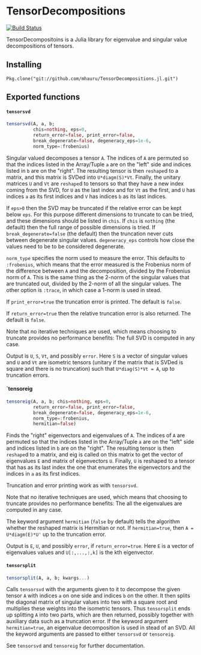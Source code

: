 # TensorDecompositions

[![Build Status](https://travis-ci.org/mhauru/TensorDecompositions.jl.svg?branch=master)](https://travis-ci.org/mhauru/TensorDecompositions.jl)

TensorDecompositoins is a Julia library for eigenvalue and singular value
decompositions of tensors.

## Installing
`Pkg.clone("git://github.com/mhauru/TensorDecompositions.jl.git")`

## Exported functions

#### `tensorsvd`

```julia
tensorsvd(A, a, b;
          chis=nothing, eps=0,
          return_error=false, print_error=false,
          break_degenerate=false, degeneracy_eps=1e-6,
          norm_type=:frobenius)
```
Singular valued decomposes a tensor `A`. The indices of `A` are
permuted so that the indices listed in the Array/Tuple `a` are on the "left"
side and indices listed in `b` are on the "right".  The resulting tensor is
then `reshape`d to a matrix, and this matrix is SVDed into `U*diagm(S)*Vt`.
Finally, the unitary matrices `U` and `Vt` are `reshape`d to tensors so that
they have a new index coming from the SVD, for `U` as the last index and for
`Vt` as the first, and `U` has indices `a` as its first indices and `V` has
indices `b` as its last indices.

If `eps>0` then the SVD may be truncated if the relative error can be kept
below `eps`. For this purpose different dimensions to truncate to can be tried,
and these dimensions should be listed in `chis`. If `chis` is `nothing` (the
default) then the full range of possible dimensions is tried. If
`break_degenerate=false` (the default) then the truncation never cuts between
degenerate singular values. `degeneracy_eps` controls how close the values need
to be to be considered degenerate.

`norm_type` specifies the norm used to measure the error. This defaults to
`:frobenius`, which means that the error measured is the Frobenius norm of the
difference between `A` and the decomposition, divided by the Frobenius norm of
`A`.  This is the same thing as the 2-norm of the singular values that are
truncated out, divided by the 2-norm of all the singular values. The other
option is `:trace`, in which case a 1-norm is used in stead.

If `print_error=true` the truncation error is printed. The default is `false`.

If `return_error=true` then the relative truncation error is also returned.
The default is `false`.

Note that no iterative techniques are used, which means choosing to truncate
provides no performance benefits: The full SVD is computed in any case.

Output is `U`, `S`, `Vt`, and possibly `error`. Here `S` is a vector of
singular values and `U` and `Vt` are isometric tensors (unitary if the matrix
that is SVDed is square and there is no truncation) such that  `U*diag(S)*Vt =
A`, up to truncation errors.

#### `tensoreig

```julia
tensoreig(A, a, b; chis=nothing, eps=0,
          return_error=false, print_error=false,
          break_degenerate=false, degeneracy_eps=1e-6,
          norm_type=:frobenius,
          hermitian=false)
```
Finds the "right" eigenvectors and eigenvalues of `A`. The indices of `A` are
permuted so that the indices listed in the Array/Tuple `a` are on the "left"
side and indices listed in `b` are on the "right".  The resulting tensor is
then `reshape`d to a matrix, and eig is called on this matrix to get the vector
of eigenvalues `E` and matrix of eigenvectors `U`. Finally, `U` is reshaped to
a tensor that has as its last index the one that enumerates the eigenvectors
and the indices in `a` as its first indices.

Truncation and error printing work as with `tensorsvd`.

Note that no iterative techniques are used, which means that choosing to
truncate provides no performance benefits: The all the eigenvalues are computed
in any case.

The keyword argument `hermitian` (`false` by default) tells the algorithm
whether the reshaped matrix is Hermitian or not. If `hermitian=true`, then `A =
U*diagm(E)*U'` up to the truncation error.

Output is `E`, `U`, and possibly `error`, if `return_error=true`. Here `E` is a
vector of eigenvalues values and `U[:,...,:,k]` is the kth eigenvector.

#### `tensorsplit`

```julia
tensorsplit(A, a, b; kwargs...)
```
Calls `tensorsvd` with the arguments given to it to decompose the given tensor
`A` with indices `a` on one side and indices `b` on the other.  It then splits
the diagonal matrix of singular values into two with a square root and
multiplies these weights into the isometric tensors.  Thus `tensorsplit` ends
up splitting `A` into two parts, which are then returned, possibly together
with auxiliary data such as a truncation error. If the keyword argument
`hermitian=true`, an eigenvalue decomposition is used in stead of an SVD. All
the keyword arguments are passed to either `tensorsvd` or `tensoreig`.

See `tensorsvd` and `tensoreig` for further documentation.

